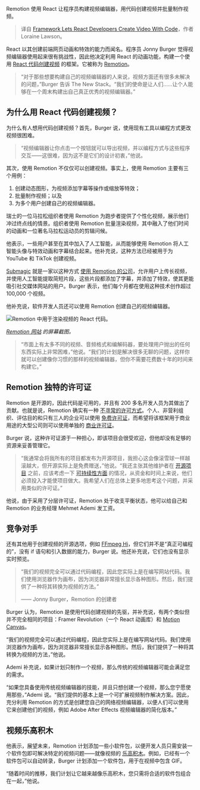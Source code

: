 
<!--
title: 框架允许React开发者用代码创建视频
cover: https://cdn.thenewstack.io/media/2024/09/4a1d9a03-pexels-mediocrememories-1117132-1.jpg
-->

Remotion 使用 React 让程序员构建视频编辑器，用代码创建视频并批量制作视频。

> 译自 [Framework Lets React Developers Create Video With Code](https://thenewstack.io/framework-lets-react-developers-create-video-with-code/)，作者 Loraine Lawson。

React 以其创建前端网页动画和特效的能力而闻名。程序员 Jonny Burger 觉得视频编辑器使用起来很有挑战性，因此他决定利用 React 的动画功能，构建一个使用 [React 代码创建视频](https://github.com/remotion-dev/remotion/blob/main/packages/docs/static/img/fireship-quickgif) 的框架。它被称为 [Remotion](https://www.remotion.dev/)。

> “对于那些想要构建自己的视频编辑器的人来说，视频方面还有很多未解决的问题，”Burger 告诉 The New Stack。“我们的使命是让人们……让个人能够在一个周末构建出自己真正优秀的视频编辑器。”

## 为什么用 React 代码创建视频？

为什么有人想用代码创建视频？首先，Burger 说，使用现有工具以编程方式更改视频很困难。

> “视频编辑器让你点击一个按钮就可以导出视频，并以编程方式与这些程序交互——这很难，因为这不是它们的设计初衷，”他说。

其次，使用 Remotion 不仅仅可以创建视频。事实上，使用 Remotion 主要有三个用例：

1. 创建动态图形，为视频添加字幕等操作或缩放等特效；
2. 批量制作视频；以及
3. 为多个用户创建自己的视频编辑器。

瑞士的一位马拉松组织者使用 Remotion 为跑步者提供了个性化视频，展示他们冲过终点线的情景。组织者使用 Remotion 批量渲染视频，其中融入了他们时间的动画和一位著名马拉松运动员的剪辑问候。

他表示，一些用户甚至在其中加入了人工智能，从而能够使用 Remotion 将人工智能头像与特效动画和字幕结合起来。他补充说，这种方法已经被用于为 YouTube 和 TikTok 创建视频。

[Submagic](https://www.submagic.co/) 就是一家以这种方式 [使用 Remotion 的公司](https://www.remotion.dev/showcase)，允许用户上传长视频，并使用人工智能提取简短片段，这些片段都添加了字幕，并添加了特效，使其更能吸引社交媒体网站的用户。Burger 表示，他们每个月都在使用这种技术创作超过 100,000 个视频。

他补充说，软件开发人员还可以使用 Remotion 创建自己的视频编辑器。

![Remotion 中用于渲染视频的 React 代码。](https://cdn.thenewstack.io/media/2024/09/0535431d-remotion.jpg)

*[Remotion 网站](https://www.remotion.dev/) 的屏幕截图。*

> “市面上有太多不同的视频、音频格式和编解码器，要处理用户抛出的任何东西实际上非常困难，”他说。“我们的计划是解决很多无聊的问题，这样你就可以创建像你习惯的那样的视频编辑器，但你不需要花费数十年的时间来构建它。”

## Remotion 独特的许可证

Remotion 是开源的，因此代码是可用的，并且有 200 多名开发人员为其做出了贡献。也就是说，Remotion 确实有一种 [不寻常的许可方式](https://github.com/remotion-dev/remotion/tree/main?tab=License-1-ov-file)。个人、非营利组织、评估目的和只有三人的企业可以使用 [免费许可证](https://github.com/remotion-dev/remotion/tree/main?tab=License-1-ov-file#free-license)，而希望将该框架用于商业用途的大型公司则可以使用单独的 [商业许可证](https://github.com/remotion-dev/remotion/tree/main?tab=License-1-ov-file#company-license)。

Burger 说，这种许可证源于一种担心，即该项目会很受欢迎，但他却没有足够的资源来妥善管理它。

> “我通常会将我所有的项目都发布为开源项目，我担心这会像滚雪球一样越滚越大，但开源实际上是免费赠送，”他说。“我还主张其他维护者在 [开源项目](https://thenewstack.io/the-future-of-open-source-needs-more-give-and-less-take/) 之前，应该考虑一下 [可持续性方面](https://thenewstack.io/how-to-build-open-source-sustainability/) 的情况，从资金和时间上来说，他们必须投入才能使项目做大。我希望人们在总体上更多地思考这个问题，并采用类似的许可证。”

他说，由于采用了分层许可证，Remotion 处于收支平衡状态，他可以给自己和 Remotion 的业务经理 Mehmet Ademi 发工资。

## 竞争对手

还有其他用于创建视频的开源选项，例如 [FFmpeg Hi](https://sourceforge.net/projects/ffmpeg-hi/)，但它们并不是“真正可编程的”，没有 if 语句和引入数据的能力，Burger 说。他还补充说，它们也没有显示实时预览。


>“我们的视频完全可以通过代码编程，因此您实际上是在编写网站代码。我们使用浏览器作为画布，因为浏览器非常擅长显示各种图形。然后，我们提供了一种将其转换为视频的方法。”
>
> —— Jonny Burger，Remotion 的创建者

Burger 认为，Remotion 是使用代码创建视频的先驱，并补充说，有两个类似但并不完全相同的项目：Framer Revolution（一个 React 动画库）和 [Motion Canvas](https://www.remotion.dev/docs/compare/motion-canvas)。

“我们的视频完全可以通过代码编程，因此您实际上是在编写网站代码。我们使用浏览器作为画布，因为浏览器非常擅长显示各种图形。然后，我们提供了一种将其转换为视频的方法，”他说。

Ademi 补充说，如果计划只制作一个视频，那么传统的视频编辑器可能会满足您的需求。

“如果您具备使用传统视频编辑器的技能，并且只想创建一个视频，那么您宁愿使用那些，”Ademi 说。“我们提供的基本上是一个可扩展视频制作解决方案。因此，充分利用 Remotion 的方式是创建您自己的网络视频编辑器，以便人们可以使用它来创建他们的视频，例如 Adobe After Effects 视频编辑器的简化版本。”

## 视频乐高积木

他表示，展望未来，Remotion 计划添加一些小软件包，以便开发人员只需安装一个软件包即可解决特定的视频问题——就像视频的 [乐高积木](https://thenewstack.io/how-to-build-an-interactive-lego-robot-using-python/)。例如，已经有一个软件包可以自动转录，Burger 计划添加一个软件包，用于在视频中包含 GIF。

“随着时间的推移，我们计划让它越来越像乐高积木，您只需将合适的软件包组合在一起，”他说。
